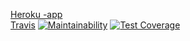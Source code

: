 [Heroku -app](https://agile-cove-20342.herokuapp.com/breweries)
<br/>
[Travis](https://travis-ci.org/rpulkka/ratebeer.svg?branch=master)
[![Maintainability](https://api.codeclimate.com/v1/badges/5cc5b064a00eb86b6a85/maintainability)](https://codeclimate.com/github/rpulkka/ratebeer/maintainability)
[![Test Coverage](https://api.codeclimate.com/v1/badges/5cc5b064a00eb86b6a85/test_coverage)](https://codeclimate.com/github/rpulkka/ratebeer/test_coverage)
